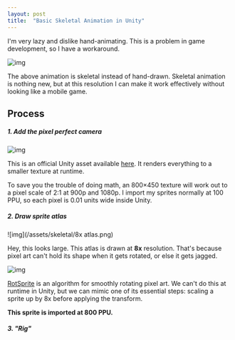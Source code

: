 ```yaml
---
layout: post
title:  "Basic Skeletal Animation in Unity"
---
```


I'm very lazy and dislike hand-animating. This is a problem in game development, so I have a workaround.

![img](/assets/skeletal/attacks.gif)

The above animation is skeletal instead of hand-drawn. Skeletal animation is nothing new, but at this resolution I can make it work effectively without looking like a mobile game.

## Process
##### 1. Add the pixel perfect camera
![img](/assets/skeletal/camera.png)

This is an official Unity asset available [here](https://docs.unity3d.com/Packages/com.unity.2d.pixel-perfect@1.0/manual/index.html). 
It renders everything to a smaller texture at runtime.

To save you the trouble of doing math, an 800×450 texture will work out to a pixel scale of 2:1 at 900p and 1080p.
I import my sprites normally at 100 PPU, so each pixel is 0.01 units wide inside Unity.

##### 2. Draw sprite atlas
![img](/assets/skeletal/8x atlas.png)

Hey, this looks large. This atlas is drawn at **8x** resolution. That's because pixel art can't hold its shape when it gets rotated, or else it gets jagged.

![img](/assets/skeletal/rotsprite.png)

[RotSprite](https://en.wikipedia.org/wiki/Pixel-art_scaling_algorithms#RotSprite) is an algorithm for smoothly rotating pixel art. We can't do this at runtime in Unity, but we can mimic one of its essential steps: scaling a sprite up by 8x before applying the transform.

**This sprite is imported at 800 PPU.**

##### 3. "Rig"

